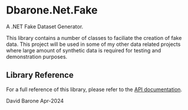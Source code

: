 # Dbarone.Net.Fake
A .NET Fake Dataset Generator.

This library contains a number of classes to faciliate the creation of fake data. This project will be used in some of my other data related projects where large amount of synthetic data is required for testing and demonstration purposes.

## Library Reference
For a full reference of this library, please refer to the [API documentation](https://html-preview.github.io/?url=https://github.com/davidbarone/Dbarone.Net.Fake/blob/main/Dbarone.Net.Fake.html).

David Barone Apr-2024